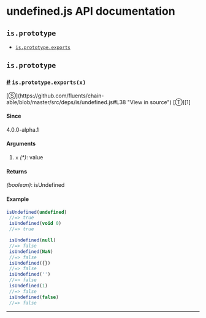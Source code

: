 # undefined.js API documentation

<!-- div class="toc-container" -->

<!-- div -->

## `is.prototype`
* <a href="#is-prototype-exports">`is.prototype.exports`</a>

<!-- /div -->

<!-- /div -->

<!-- div class="doc-container" -->

<!-- div -->

## `is.prototype`

<!-- div -->

<h3 id="is-prototype-exports"><a href="#is-prototype-exports">#</a>&nbsp;<code>is.prototype.exports(x)</code></h3>
[&#x24C8;](https://github.com/fluents/chain-able/blob/master/src/deps/is/undefined.js#L38 "View in source") [&#x24C9;][1]



#### Since
4.0.0-alpha.1

#### Arguments
1. `x` *(&#42;)*: value

#### Returns
*(boolean)*: isUndefined

#### Example
```js
isUndefined(undefined)
 //=> true
 isUndefined(void 0)
 //=> true

 isUndefined(null)
 //=> false
 isUndefined(NaN)
 //=> false
 isUndefined({})
 //=> false
 isUndefined('')
 //=> false
 isUndefined(1)
 //=> false
 isUndefined(false)
 //=> false
```
---

<!-- /div -->

<!-- /div -->

<!-- /div -->

 [1]: #is.prototype "Jump back to the TOC."
